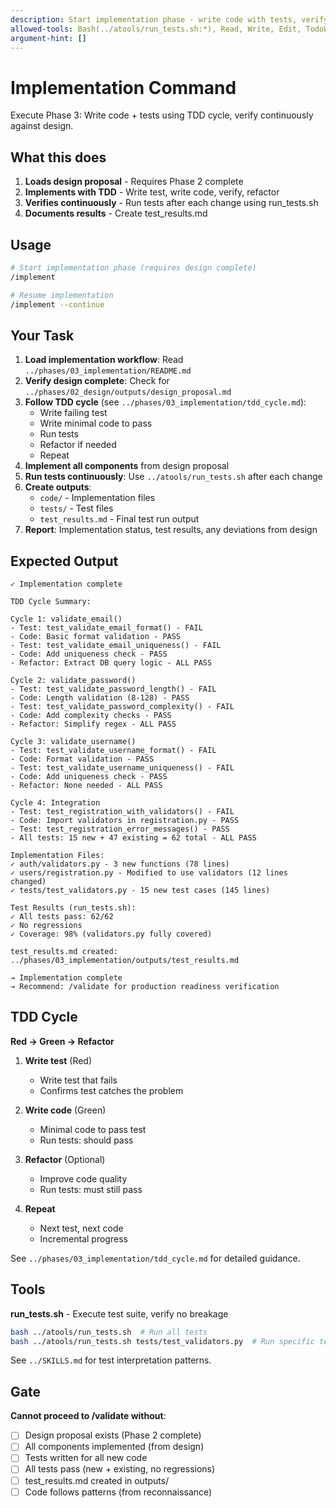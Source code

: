 ```yaml
---
description: Start implementation phase - write code with tests, verify continuously (Phase 3)
allowed-tools: Bash(../atools/run_tests.sh:*), Read, Write, Edit, TodoWrite
argument-hint: []
---
```


# Implementation Command

Execute Phase 3: Write code + tests using TDD cycle, verify continuously against design.

## What this does

1. **Loads design proposal** - Requires Phase 2 complete
2. **Implements with TDD** - Write test, write code, verify, refactor
3. **Verifies continuously** - Run tests after each change using run_tests.sh
4. **Documents results** - Create test_results.md

## Usage

```bash
# Start implementation phase (requires design complete)
/implement

# Resume implementation
/implement --continue
```

## Your Task

1. **Load implementation workflow**: Read `../phases/03_implementation/README.md`
2. **Verify design complete**: Check for `../phases/02_design/outputs/design_proposal.md`
3. **Follow TDD cycle** (see `../phases/03_implementation/tdd_cycle.md`):
   - Write failing test
   - Write minimal code to pass
   - Run tests
   - Refactor if needed
   - Repeat
4. **Implement all components** from design proposal
5. **Run tests continuously**: Use `../atools/run_tests.sh` after each change
6. **Create outputs**:
   - `code/` - Implementation files
   - `tests/` - Test files
   - `test_results.md` - Final test run output
7. **Report**: Implementation status, test results, any deviations from design

## Expected Output

```
✓ Implementation complete

TDD Cycle Summary:

Cycle 1: validate_email()
- Test: test_validate_email_format() - FAIL
- Code: Basic format validation - PASS
- Test: test_validate_email_uniqueness() - FAIL
- Code: Add uniqueness check - PASS
- Refactor: Extract DB query logic - ALL PASS

Cycle 2: validate_password()
- Test: test_validate_password_length() - FAIL
- Code: Length validation (8-128) - PASS
- Test: test_validate_password_complexity() - FAIL
- Code: Add complexity checks - PASS
- Refactor: Simplify regex - ALL PASS

Cycle 3: validate_username()
- Test: test_validate_username_format() - FAIL
- Code: Format validation - PASS
- Test: test_validate_username_uniqueness() - FAIL
- Code: Add uniqueness check - PASS
- Refactor: None needed - ALL PASS

Cycle 4: Integration
- Test: test_registration_with_validators() - FAIL
- Code: Import validators in registration.py - PASS
- Test: test_registration_error_messages() - PASS
- All tests: 15 new + 47 existing = 62 total - ALL PASS

Implementation Files:
✓ auth/validators.py - 3 new functions (78 lines)
✓ users/registration.py - Modified to use validators (12 lines changed)
✓ tests/test_validators.py - 15 new test cases (145 lines)

Test Results (run_tests.sh):
✓ All tests pass: 62/62
✓ No regressions
✓ Coverage: 98% (validators.py fully covered)

test_results.md created: ../phases/03_implementation/outputs/test_results.md

→ Implementation complete
→ Recommend: /validate for production readiness verification
```

## TDD Cycle

**Red → Green → Refactor**

1. **Write test** (Red)
   - Write test that fails
   - Confirms test catches the problem

2. **Write code** (Green)
   - Minimal code to pass test
   - Run tests: should pass

3. **Refactor** (Optional)
   - Improve code quality
   - Run tests: must still pass

4. **Repeat**
   - Next test, next code
   - Incremental progress

See `../phases/03_implementation/tdd_cycle.md` for detailed guidance.

## Tools

**run_tests.sh** - Execute test suite, verify no breakage
```bash
bash ../atools/run_tests.sh  # Run all tests
bash ../atools/run_tests.sh tests/test_validators.py  # Run specific test
```

See `../SKILLS.md` for test interpretation patterns.

## Gate

**Cannot proceed to /validate without**:
- [ ] Design proposal exists (Phase 2 complete)
- [ ] All components implemented (from design)
- [ ] Tests written for all new code
- [ ] All tests pass (new + existing, no regressions)
- [ ] test_results.md created in outputs/
- [ ] Code follows patterns (from reconnaissance)
